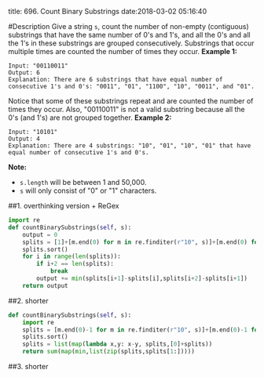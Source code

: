 title: 696. Count Binary Substrings
date:2018-03-02 05:16:40

#Description
Give a string `s`, count the number of non-empty (contiguous) substrings that have the same number of 0's and 1's, and all the 0's and all the 1's in these substrings are grouped consecutively.
Substrings that occur multiple times are counted the number of times they occur.
**Example 1:**
```
Input: "00110011"
Output: 6
Explanation: There are 6 substrings that have equal number of consecutive 1's and 0's: "0011", "01", "1100", "10", "0011", and "01".
```
Notice that some of these substrings repeat and are counted the number of times they occur.
Also, "00110011" is not a valid substring because all the 0's (and 1's) are not grouped together.
**Example 2:**
```
Input: "10101"
Output: 4
Explanation: There are 4 substrings: "10", "01", "10", "01" that have equal number of consecutive 1's and 0's.
```
**Note:**
- `s.length` will be between 1 and 50,000.
- `s` will only consist of "0" or "1" characters.

##1. overthinking version + ReGex
```python
import re
def countBinarySubstrings(self, s):
    output = 0
    splits = [1]+[m.end(0) for m in re.finditer(r"10", s)]+[m.end(0) for m in re.finditer(r"01", s)]+[len(s)+1]
    splits.sort()
    for i in range(len(splits)):
        if i+2 == len(splits):
            break
        output += min(splits[i+1]-splits[i],splits[i+2]-splits[i+1])
    return output
```

##2.  shorter
```python
def countBinarySubstrings(self, s):
    import re
    splits = [m.end(0)-1 for m in re.finditer(r"10", s)]+[m.end(0)-1 for m in re.finditer(r"01", s)]+[len(s)]
    splits.sort()
    splits = list(map(lambda x,y: x-y, splits,[0]+splits))
    return sum(map(min,list(zip(splits,splits[1:]))))
```

##3. shorter
```python

```
